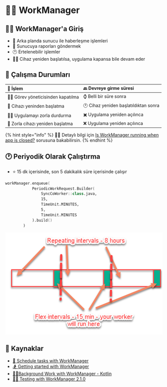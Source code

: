 # 👷‍♂️ WorkManager

## 🚴‍♂️ WorkManager'a Giriş

* 🔄 Arka planda sunucu ile haberleşme işlemleri
* 📜 Sunucuya raporları göndermek
* 🕐 Ertelenebilir işlemler
* 💁‍♂️ Cihaz yeniden başlatılsa, uygulama kapansa bile devam eder

## 🐥 Çalışma Durumları

| 🔸 İşlem | 🔙 Devreye girme süresi |
| :--- | :--- |
| 👨‍💼️ Görev yöneticisinden kapatılma | ⌚ Belli bir süre sonra |
| 🔁 Cihazı yeninden başlatma | 🕐 Cihaz yeniden başlatıldıktan sonra |
| 👮‍♂️ Uygulamayı zorla durdurma | ✖️ Uygulama yeniden açılınca |
| 🧹 Zorla cihazı yeniden başlatma | ❌ Uygulama yeniden açılınca |

{% hint style="info" %}
‍🧙‍♂ Detaylı bilgi için [Is WorkManager running when app is closed?](https://stackoverflow.com/questions/50682061/android-is-workmanager-running-when-app-is-closed) sorusuna bakabilirsin.
{% endhint %}

## 🕐 Periyodik Olarak Çalıştırma

* ⭐ 15 dk içerisinde, son 5 dakikalık süre içerisinde çalışır

```kotlin
workManager.enqueue(
			PeriodicWorkRequest.Builder(
				SyncCoWorker::class.java,
				15,
				TimeUnit.MINUTES,
				5,
				TimeUnit.MINUTES
			).build()
		)
```

![](../.gitbook/assets/workmanager_period.png)

## 🧐 Kaynaklar

* [📖 Schedule tasks with WorkManager](https://developer.android.com/topic/libraries/architecture/workmanager)
* [🏂 Getting started with WorkManager](https://developer.android.com/topic/libraries/architecture/workmanager/basics)
* [👨‍🏫Background Work with WorkManager - Kotlin](https://codelabs.developers.google.com/codelabs/android-workmanager-kt/#0)
* [👨‍🔬 Testing with WorkManager 2.1.0](https://developer.android.com/topic/libraries/architecture/workmanager/how-to/testing-210)

